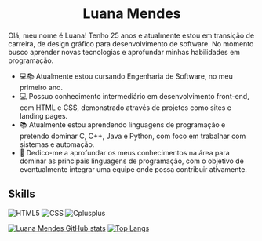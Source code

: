 <h1 align="center">Luana Mendes</h1>

Olá, meu nome é Luana!
Tenho 25 anos e atualmente estou em transição de carreira, de design gráfico para desenvolvimento de software.
No momento busco aprender novas tecnologias e aprofundar minhas habilidades em programação.

- 💻📚 Atualmente estou cursando Engenharia de Software, no meu primeiro ano.
- 💻 Possuo conhecimento intermediário em desenvolvimento front-end, com HTML e CSS, demonstrado através de projetos como sites e landing pages.
- 📚 Atualmente estou aprendendo linguagens de programação e pretendo dominar C, C++, Java e Python, com foco em trabalhar com sistemas e automação.
- 💬 Dedico-me a aprofundar os meus conhecimentos na área para dominar as principais linguagens de programação, com o objetivo de eventualmente integrar uma equipe onde possa contribuir ativamente.


## Skills
![HTML5](https://img.shields.io/badge/HTML5-E34F26?style=for-the-badge&logo=html5&logoColor=white)
![CSS](https://img.shields.io/badge/CSS3-1572B6?style=for-the-badge&logo=css3&logoColor=white)
![Cplusplus](https://img.shields.io/badge/C++-5E97D0?style=for-the-badge&logo=cplusplus&logoColor=white)

[![Luana Mendes GitHub stats](https://github-readme-stats.vercel.app/api?username=lluanamendes&show_icons=true&theme=tokyonight)](https://github.com/anuraghazra/github-readme-stats)
[![Top Langs](https://github-readme-stats.vercel.app/api/top-langs/?username=lluanamendes&layout=compact&theme=tokyonight)](https://github.com/anuraghazra/github-readme-stats)
